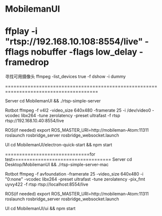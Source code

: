 # MobilemanUI

ffplay -i "rtsp://192.168.10.108:8554/live" -fflags nobuffer -flags low_delay -framedrop
======================================================================================
寻找可用摄像头
ffmpeg -list_devices true -f dshow -i dummy


=======================================================================================

Server
cd MobilemanUI && ./rtsp-simple-server

Rotbot
ffmpeg -f v4l2 -video_size 640x480 -framerate 25 -i /dev/video0 -vcodec libx264 -tune zerolatency -preset ultrafast -f rtsp rtsp://192.168.10.40:8554/live 

ROS(if needed)
export ROS_MASTER_URI=http://mobileman-Atom:11311
roslaunch rosbridge_server rosbridge_websocket.launch

UI
cd MobilemanUI/electron-quick-start && npm start 

==============================for test===================================
Server
cd Desktop/MobilemanUI && ./rtsp-simple-server-mac

Rotbot
ffmpeg -f avfoundation -framerate 25 -video_size 640x480 -i "0:none" -vcodec libx264 -preset ultrafast -tune zerolatency -pix_fmt uyvy422 -f rtsp rtsp://localhost:8554/live 

ROS(if needed)
export ROS_MASTER_URI=http://mobileman-Atom:11311
roslaunch rosbridge_server rosbridge_websocket.launch

UI
cd MobilemanUI/ui && npm start 


